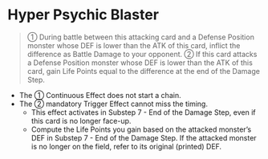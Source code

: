 # Hyper Psychic Blaster

> ① During battle between this attacking card and a Defense Position monster whose DEF is lower than the ATK of this card, inflict the difference as Battle Damage to your opponent. ② If this card attacks a Defense Position monster whose DEF is lower than the ATK of this card, gain Life Points equal to the difference at the end of the Damage Step.

*   The ① Continuous Effect does not start a chain.
*   The ② mandatory Trigger Effect cannot miss the timing.
    *   This effect activates in Substep 7 - End of the Damage Step, even if this card is no longer face-up.
    *   Compute the Life Points you gain based on the attacked monster’s DEF in Substep 7 - End of the Damage Step. If the attacked monster is no longer on the field, refer to its original (printed) DEF.
